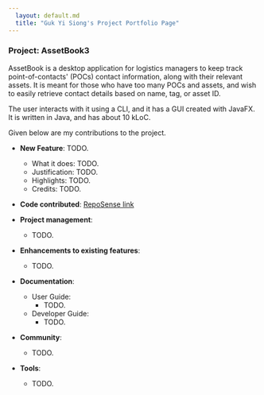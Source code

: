 ```yaml
---
  layout: default.md
  title: "Guk Yi Siong's Project Portfolio Page"
---
```


### Project: AssetBook3

AssetBook is a desktop application for logistics managers to keep track point-of-contacts' (POCs) contact information, along with their relevant assets. It is meant for those who have too many POCs and assets, and wish to easily retrieve contact details based on name, tag, or asset ID.

The user interacts with it using a CLI, and it has a GUI created with JavaFX. It is written in Java, and has about 10 kLoC.

Given below are my contributions to the project.

* **New Feature**: TODO.
  * What it does: TODO.
  * Justification: TODO.
  * Highlights: TODO.
  * Credits: TODO.

* **Code contributed**: [RepoSense link]()

* **Project management**:
  * TODO.

* **Enhancements to existing features**:
  * TODO.

* **Documentation**:
  * User Guide:
    * TODO.
  * Developer Guide:
    * TODO.

* **Community**:
  * TODO.

* **Tools**:
  * TODO.

